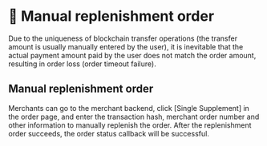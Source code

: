 # 🚩 Manual replenishment order

Due to the uniqueness of blockchain transfer operations (the transfer amount is usually manually entered by the user), it is inevitable that the actual payment amount paid by the user does not match the order amount, resulting in order loss (order timeout failure).


## Manual replenishment order

Merchants can go to the merchant backend, click [Single Supplement] in the order page, and enter the transaction hash, merchant order number and other information to manually replenish the order. After the replenishment order succeeds, the order status callback will be successful.

